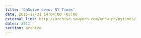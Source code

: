 ```yaml
---
title: 'OnSwipe demo: NY Times'
date: 2015-12-31 14:04:00 -05:00
external_link: http://archive.sawyerh.com/onswipe/nytimes/
dates: 2011
section: archive
---
```


